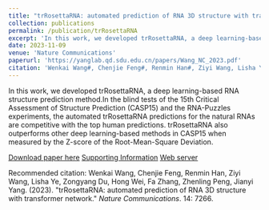 ```yaml
---
title: "trRosettaRNA: automated prediction of RNA 3D structure with transformer network"
collection: publications
permalink: /publication/trRosettaRNA
excerpt: 'In this work, we developed trRosettaRNA, a deep learning-based RNA structure prediction method.In the blind tests of the 15th Critical Assessment of Structure Prediction (CASP15) and the RNA-Puzzles experiments, the automated trRosettaRNA predictions for the natural RNAs are competitive with the top human predictions. trRosettaRNA also outperforms other deep learning-based methods in CASP15 when measured by the Z-score of the Root-Mean-Square Deviation.'
date: 2023-11-09
venue: 'Nature Communications'
paperurl: 'https://yanglab.qd.sdu.edu.cn/papers/Wang_NC_2023.pdf'
citation: 'Wenkai Wang#, Chenjie Feng#, Renmin Han#, Ziyi Wang, Lisha Ye, Zongyang Du, Hong Wei, Fa Zhang*, Zhenling Peng*, Jianyi Yang*. (2023). &quot;trRosettaRNA: automated prediction of RNA 3D structure with transformer network.&quot; <i>Nature Communications</i>. 14: 7266.'
---
```

In this work, we developed trRosettaRNA, a deep learning-based RNA structure prediction method.In the blind tests of the 15th Critical Assessment of Structure Prediction (CASP15) and the RNA-Puzzles experiments, the automated trRosettaRNA predictions for the natural RNAs are competitive with the top human predictions. trRosettaRNA also outperforms other deep learning-based methods in CASP15 when measured by the Z-score of the Root-Mean-Square Deviation.

[Download paper here](https://yanglab.qd.sdu.edu.cn/papers/Wang_NC_2023.pdf) [Supporting Information](https://yanglab.qd.sdu.edu.cn/papers/Wang_NC_2023_SI.pdf) [Web server](https://yanglab.qd.sdu.edu.cn/trRosettaRNA/)

Recommended citation: Wenkai Wang, Chenjie Feng, Renmin Han, Ziyi Wang, Lisha Ye, Zongyang Du, Hong Wei, Fa Zhang, Zhenling Peng, Jianyi Yang. (2023). &quot;trRosettaRNA: automated prediction of RNA 3D structure with transformer network.&quot; <i>Nature Communications</i>. 14: 7266.
